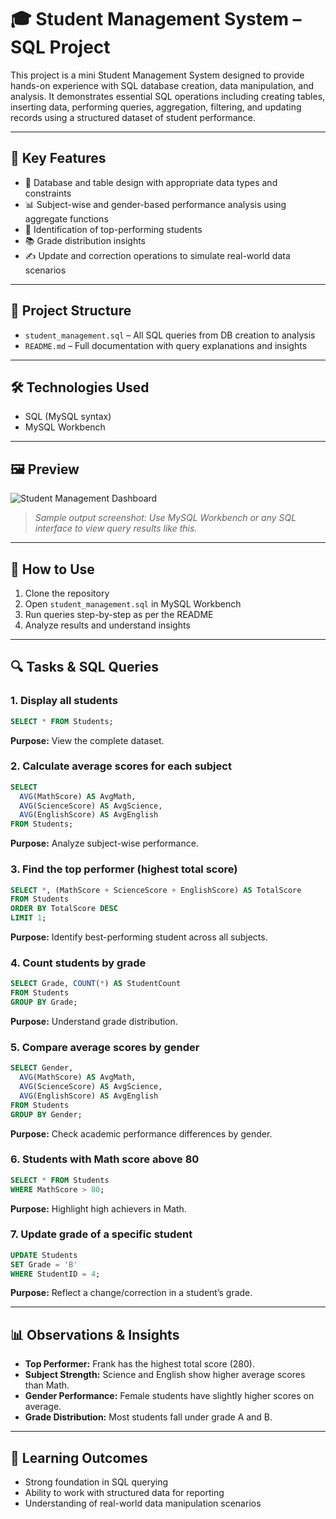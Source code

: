 # 🎓 Student Management System – SQL Project

This project is a mini Student Management System designed to provide hands-on experience with SQL database creation, data manipulation, and analysis. It demonstrates essential SQL operations including creating tables, inserting data, performing queries, aggregation, filtering, and updating records using a structured dataset of student performance.

---

## 📌 Key Features

- 📁 Database and table design with appropriate data types and constraints
- 📊 Subject-wise and gender-based performance analysis using aggregate functions
- 🥇 Identification of top-performing students
- 📚 Grade distribution insights
- ✍️ Update and correction operations to simulate real-world data scenarios

---

## 📂 Project Structure

- `student_management.sql` – All SQL queries from DB creation to analysis
- `README.md` – Full documentation with query explanations and insights

---

## 🛠 Technologies Used

- SQL (MySQL syntax)
- MySQL Workbench

---

## 🖼 Preview

![Student Management Dashboard](preview.png)

> *Sample output screenshot: Use MySQL Workbench or any SQL interface to view query results like this.*

---

## 🚀 How to Use

1. Clone the repository
2. Open `student_management.sql` in MySQL Workbench
3. Run queries step-by-step as per the README
4. Analyze results and understand insights

---

## 🔍 Tasks & SQL Queries

### 1. Display all students
```sql
SELECT * FROM Students;
```
**Purpose:** View the complete dataset.

### 2. Calculate average scores for each subject
```sql
SELECT 
  AVG(MathScore) AS AvgMath,
  AVG(ScienceScore) AS AvgScience,
  AVG(EnglishScore) AS AvgEnglish
FROM Students;
```
**Purpose:** Analyze subject-wise performance.

### 3. Find the top performer (highest total score)
```sql
SELECT *, (MathScore + ScienceScore + EnglishScore) AS TotalScore
FROM Students
ORDER BY TotalScore DESC
LIMIT 1;
```
**Purpose:** Identify best-performing student across all subjects.

### 4. Count students by grade
```sql
SELECT Grade, COUNT(*) AS StudentCount
FROM Students
GROUP BY Grade;
```
**Purpose:** Understand grade distribution.

### 5. Compare average scores by gender
```sql
SELECT Gender,
  AVG(MathScore) AS AvgMath,
  AVG(ScienceScore) AS AvgScience,
  AVG(EnglishScore) AS AvgEnglish
FROM Students
GROUP BY Gender;
```
**Purpose:** Check academic performance differences by gender.

### 6. Students with Math score above 80
```sql
SELECT * FROM Students
WHERE MathScore > 80;
```
**Purpose:** Highlight high achievers in Math.

### 7. Update grade of a specific student
```sql
UPDATE Students
SET Grade = 'B'
WHERE StudentID = 4;
```
**Purpose:** Reflect a change/correction in a student’s grade.

---

## 📊 Observations & Insights

- **Top Performer:** Frank has the highest total score (280).
- **Subject Strength:** Science and English show higher average scores than Math.
- **Gender Performance:** Female students have slightly higher scores on average.
- **Grade Distribution:** Most students fall under grade A and B.

---

## 📌 Learning Outcomes

- Strong foundation in SQL querying
- Ability to work with structured data for reporting
- Understanding of real-world data manipulation scenarios





